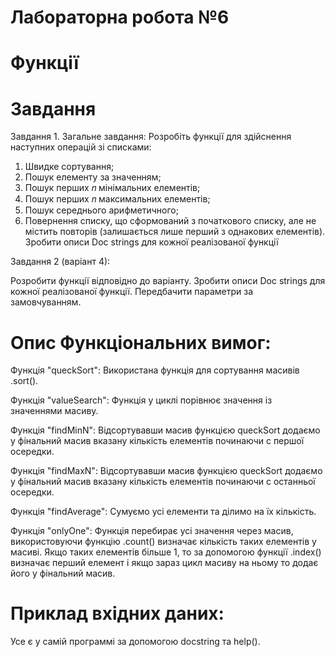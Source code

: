 # Лабораторна робота №6

# Функції

# Завдання 

Завдання 1. Загальне завдання:
Розробіть функції для здійснення наступних операцій зі списками:
1. Швидке сортування;
2. Пошук елементу за значенням;
3. Пошук перших 𝑛 мінімальних елементів;
4. Пошук перших 𝑛 максимальних елементів;
5. Пошук середнього арифметичного;
6. Повернення списку, що сформований з початкового списку, але не містить
повторів (залишається лише перший з однакових елементів).
Зробити описи Doc strings для кожної реалізованої функції

Завдання 2 (варіант 4): 

Розробити функції відповідно до варіанту. Зробити описи Doc
strings для кожної реалізованої функції. Передбачити параметри за
замовчуванням.

# Опис Функціональних вимог:

Функція "queckSort": Використана функція для сортування масивів .sort().

Функція "valueSearch": Функція у циклі порівнює значення із значеннями масиву.

Функція "findMinN": Відсортувавши масив функцією queckSort додаємо у фінальний масив вказану кількість елементів починаючи с першої осередки.

Функція "findMaxN": Відсортувавши масив функцією queckSort додаємо у фінальний масив вказану кількість елементів починаючи с останньої осередки.

Функція "findAverage": Сумуємо усі елементи та ділимо на їх кількість.

Функція "onlyOne": Функція перебирає усі значення через масив, використовуючи функцію .count() визначає кількість таких елементів у масиві. Якщо таких елементів більше 1, то за допомогою функції .index() визначає перший елемент і якщо зараз цикл масиву на ньому то додає його у фінальний масив.

# Приклад вхідних даних:

Усе є у самій программі за допомогою docstring та help().